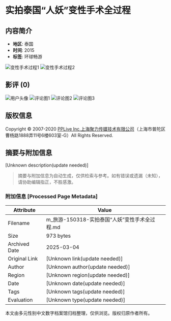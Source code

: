 # 实拍泰国“人妖”变性手术全过程

## 内容简介

- **地区**: 泰国
- **时间**: 2015
- **标签**: 环球畅游

![变性手术过程1](//osswc.pplive.cn/cccms/cc_static/images/2306121437289637935.jpg)
![变性手术过程2](//osswc.pplive.cn/cccms/cc_static/images/2204061622046202277.png)

## 影评 (0)

![用户头像](http://grocery.pptv.com/lpic/e69/ad6/c2b/2256f2c9f9ebdb058d2b6d7e91957bb7.png)
![评论图1](http://grocery.pptv.com/lpic/4fa/f9e/295/52cd89112b15538db930545d7ac6aa6e.png)
![评论图2](http://grocery.pptv.com/lpic/b8c/aa6/0f3/8a4177f3f4e64d2602907f5e7af1b39e.gif)
![评论图3](http://grocery.pptv.com/lpic/521/dbe/dde/23bf9780924f5c7340d21983f28c88b3.gif)

## 版权信息

Copyright © 2007-2020 [PPLive Inc.上海聚力传媒技术有限公司](//www.aplus.pptv.com/aboutus/)（上海市普陀区曹杨路1888弄11号6楼603室-G）All Rights Reserved.
<!-- tcd_original_link https://m.pptv.com/show/g5I2tejJI2HEQqo.html -->


## 摘要与附加信息

<!-- tcd_abstract -->
[Unknown description(update needed)]
<!-- tcd_abstract_end -->

> 摘要与附加信息为自动生成，仅供检索与参考。如有错误或遗漏（未知），请协助编辑指正，不胜感激。

### 附加信息 [Processed Page Metadata]

| Attribute       | Value                                  |
|-----------------|----------------------------------------|
| Filename        | m_旅游-150318-实拍泰国“人妖”变性手术全过程.md                             |
| Size            | 973 bytes                           |
| Archived Date   | 2025-03-04                             |
| Original Link   | [Unknown link(update needed)]                       |
| Author          | [Unknown author(update needed)]                               |
| Region          | [Unknown region(update needed)]                               |
| Date            | [Unknown date(update needed)]                                 |
| Tags            | [Unknown tags(update needed)]                                 |
| Evaluation            | [Unknown type(update needed)]                                 |
<!-- tcd_table_end -->

本文由多元性别中文数字档案馆归档整理，仅供浏览。版权归原作者所有。
